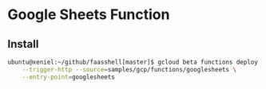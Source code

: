 # Google Sheets Function

## Install

```sh
ubuntu@xeniel:~/github/faasshell[master]$ gcloud beta functions deploy googlesheet \
    --trigger-http --source=samples/gcp/functions/googlesheets \
    --entry-point=googlesheets
```
